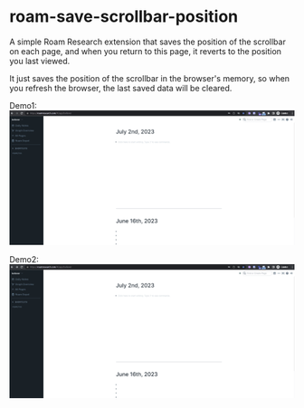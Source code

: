 # roam-save-scrollbar-position

A simple Roam Research extension that saves the position of the scrollbar on each page, and when you return to this page, it reverts to the position you last viewed.

It just saves the position of the scrollbar in the browser's memory, so when you refresh the browser, the last saved data will be cleared.

Demo1:
![demo1](./demo1.gif)

Demo2:
![demo2](./demo2.gif)
